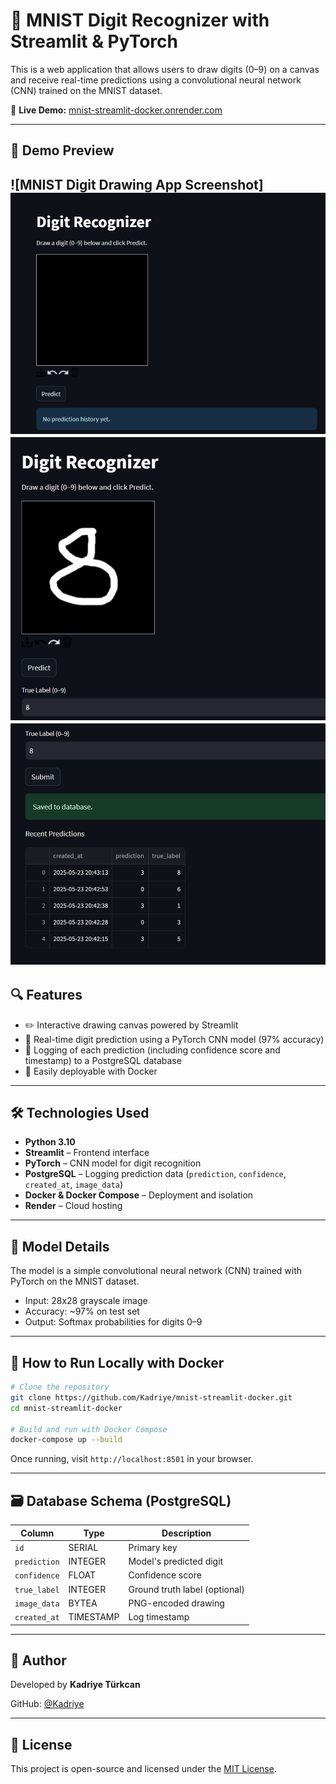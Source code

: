 
# 🧠 MNIST Digit Recognizer with Streamlit & PyTorch

This is a web application that allows users to draw digits (0–9) on a canvas and receive real-time predictions using a convolutional neural network (CNN) trained on the MNIST dataset.

🔗 **Live Demo:** [mnist-streamlit-docker.onrender.com](https://mnist-streamlit-docker.onrender.com)

---

## 📸 Demo Preview

![MNIST Digit Drawing App Screenshot]
![alt text](image.png)
![alt text](image-1.png)
![alt text](image-2.png)
---

## 🔍 Features

- ✏️ Interactive drawing canvas powered by Streamlit
- 🔮 Real-time digit prediction using a PyTorch CNN model (97% accuracy)
- 💾 Logging of each prediction (including confidence score and timestamp) to a PostgreSQL database
- 🐳 Easily deployable with Docker

---

## 🛠 Technologies Used

- **Python 3.10**
- **Streamlit** – Frontend interface
- **PyTorch** – CNN model for digit recognition
- **PostgreSQL** – Logging prediction data (`prediction`, `confidence`, `created_at`, `image_data`)
- **Docker & Docker Compose** – Deployment and isolation
- **Render** – Cloud hosting

---

## 🧠 Model Details

The model is a simple convolutional neural network (CNN) trained with PyTorch on the MNIST dataset.

- Input: 28x28 grayscale image
- Accuracy: ~97% on test set
- Output: Softmax probabilities for digits 0–9

---

## 🧪 How to Run Locally with Docker

```bash
# Clone the repository
git clone https://github.com/Kadriye/mnist-streamlit-docker.git
cd mnist-streamlit-docker

# Build and run with Docker Compose
docker-compose up --build
```

Once running, visit `http://localhost:8501` in your browser.

---

## 🗃 Database Schema (PostgreSQL)

| Column       | Type        | Description                         |
|--------------|-------------|-------------------------------------|
| `id`         | SERIAL      | Primary key                         |
| `prediction` | INTEGER     | Model's predicted digit             |
| `confidence` | FLOAT       | Confidence score                    |
| `true_label` | INTEGER     | Ground truth label (optional)       |
| `image_data` | BYTEA       | PNG-encoded drawing                 |
| `created_at` | TIMESTAMP   | Log timestamp                       |

---

## 👤 Author

Developed by **Kadriye Türkcan**

GitHub: [@Kadriye](https://github.com/Kadriye)

---

## 📄 License

This project is open-source and licensed under the [MIT License](LICENSE).
